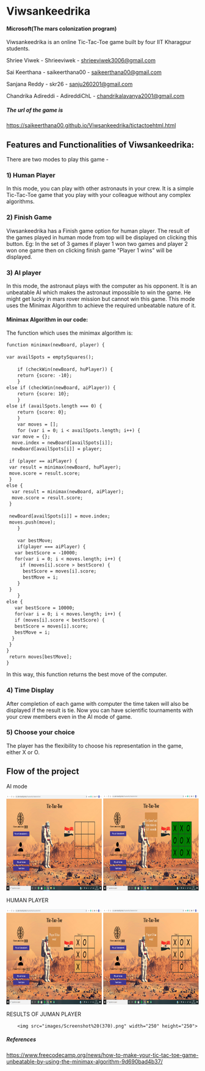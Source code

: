 # Viwsankeedrika
#### Microsoft(The mars colonization program)

Viwsankeedrika is an online Tic-Tac-Toe game built by four IIT Kharagpur students.

 Shriee Viwek - Shrieeviwek - shrieeviwek3006@gmail.com

 Sai Keerthana - saikeerthana00 - saikeerthana00@gmail.com

 Sanjana Reddy - skr26 - sanju260201@gmail.com

 Chandrika Adireddi - AdireddiChL - chandrikalavanya2001@gmail.com

##### The url of the game is 
https://saikeerthana00.github.io/Viwsankeedrika/tictactoehtml.html


## Features and Functionalities of Viwsankeedrika:
    
There are two modes to play this game -
### 1) Human Player
In this mode, you can play with other astronauts in your crew.
It is a simple Tic-Tac-Toe game that you play with your colleague without any complex algorithms.
### 2) Finish Game
Viwsankeedrika has a Finish game option for human player. The result of the games played in human mode from top will be displayed 
on clicking this button.
Eg: In the set of 3 games if player 1 won two games and player 2 won one game then on clicking finish game "Player 1 wins" will be displayed. 
### 3) AI player
In this mode, the astronaut plays with the computer as his opponent. 
It is an unbeatable AI which makes the astronaut impossible to win the game. He might get lucky in mars rover mission but cannot win this game.
This mode uses the Minimax Algorithm to achieve the required unbeatable nature of it.
#### Minimax Algorithm in our code:
The function which uses the minimax algorithm is:

    function minimax(newBoard, player) {
    
    var availSpots = emptySquares();
	 
		if (checkWin(newBoard, huPlayer)) {
	    return {score: -10};
		} 
    else if (checkWin(newBoard, aiPlayer)) {
	    return {score: 10};
		} 
    else if (availSpots.length === 0) {
	    return {score: 0};
		}
		var moves = [];
		for (var i = 0; i < availSpots.length; i++) {
	  var move = {};
	  move.index = newBoard[availSpots[i]];
	  newBoard[availSpots[i]] = player;
	 
	 if (player == aiPlayer) {
	 var result = minimax(newBoard, huPlayer);
	 move.score = result.score;
	 } 
    else {
	  var result = minimax(newBoard, aiPlayer);
	  move.score = result.score;
	 }
	 
	 newBoard[availSpots[i]] = move.index;
	 moves.push(move);
		}
	 
		var bestMove;
		if(player === aiPlayer) {
	   var bestScore = -10000;
	   for(var i = 0; i < moves.length; i++) {
	     if (moves[i].score > bestScore) {
	      bestScore = moves[i].score;
	      bestMove = i;
	    }
	 }
		} 
    else {
	   var bestScore = 10000;
	   for(var i = 0; i < moves.length; i++) {
	   if (moves[i].score < bestScore) {
	   bestScore = moves[i].score;
	   bestMove = i;
	  }
	 }
	}
	 return moves[bestMove];
	}

In this way, this function returns the best move of the computer.

### 4) Time Display
After completion of each game with computer the time taken will also be displayed if the result is tie.
Now you can have scientific tournaments with your crew members even in the AI mode of game.
### 5) Choose your choice
The player has the flexibility to choose his representation in the game, either X or O.
## Flow of the project
AI mode 

<img src="images/Screenshot%20(366).png" width="250" height="250"> <img src="images/Screenshot%20(367).png" width="250" height="250">

HUMAN PLAYER

<img src="images/Screenshot%20(368).png" width="250" height="250"> <img src="images/Screenshot%20(369).png" width="250" height="250">

RESULTS OF JUMAN PLAYER 

        <img src="images/Screenshot%20(370).png" width="250" height="250">

##### References 
https://www.freecodecamp.org/news/how-to-make-your-tic-tac-toe-game-unbeatable-by-using-the-minimax-algorithm-9d690bad4b37/

